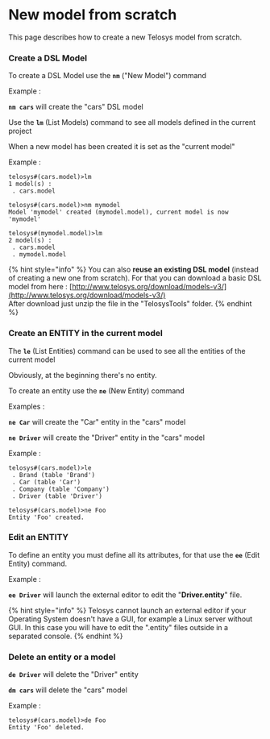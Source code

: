 # New model from scratch

This page describes how to create a new Telosys model from scratch.

### Create a DSL Model

To create a DSL Model use the **`nm`** ("New Model") command

Example :

**`nm cars`** will create the "cars" DSL model

Use the **`lm`** (List Models) command to see all models defined in the current project

When a new model has been created it is set as the "current model"

Example :

```
telosys#(cars.model)>lm
1 model(s) :
 . cars.model
 
telosys#(cars.model)>nm mymodel
Model 'mymodel' created (mymodel.model), current model is now 'mymodel'

telosys#(mymodel.model)>lm
2 model(s) :
 . cars.model
 . mymodel.model
```

{% hint style="info" %}
You can also **reuse an existing DSL model** (instead of creating a new one from scratch). For that you can download a basic DSL model from here : [http://www.telosys.org/download/models-v3/](http://www.telosys.org/download/models-v3/) \
After download just unzip the file in the "TelosysTools" folder.
{% endhint %}

### Create an ENTITY in the current model

The **`le`** (List Entities) command can be used to see all the entities of the current model

Obviously, at the beginning there's no entity.

To create an entity use the **`ne`** (New Entity) command

Examples :

**`ne Car`** will create the "Car" entity in the "cars" model

**`ne Driver`** will create the "Driver" entity in the "cars" model

Example :

```
telosys#(cars.model)>le
 . Brand (table 'Brand')
 . Car (table 'Car')
 . Company (table 'Company')
 . Driver (table 'Driver')

telosys#(cars.model)>ne Foo
Entity 'Foo' created.
```

### Edit an ENTITY

To define an entity you must define all its attributes, for that use the **`ee`** (Edit Entity) command.

Example :

**`ee Driver`** will launch the external editor to edit the "**Driver.entity**" file.

{% hint style="info" %}
Telosys cannot launch an external editor if your Operating System doesn't have a GUI, for example a Linux server without GUI. In this case you will have to edit the ".entity" files outside in a separated console.
{% endhint %}

### Delete an entity or a model

**`de Driver`** will delete the "Driver" entity

**`dm cars`** will delete the "cars" model

Example :

```
telosys#(cars.model)>de Foo
Entity 'Foo' deleted.
```
